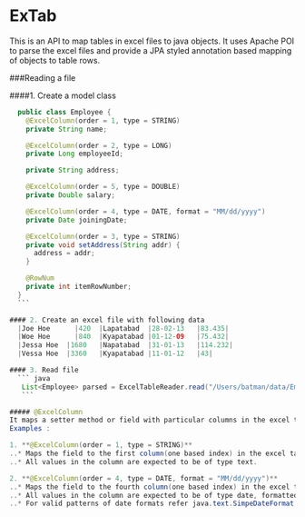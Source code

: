 ExTab
=====
This is an API to map tables in excel files to java objects. It uses Apache POI to parse the excel files and provide a JPA styled annotation 
based mapping of objects to table rows.


###Reading a file

####1. Create a model class

  ``` java
	public class Employee {
	  @ExcelColumn(order = 1, type = STRING)
	  private String name;

	  @ExcelColumn(order = 2, type = LONG)
	  private Long employeeId;

	  private String address;

	  @ExcelColumn(order = 5, type = DOUBLE)
	  private Double salary;

	  @ExcelColumn(order = 4, type = DATE, format = "MM/dd/yyyy")
	  private Date joiningDate;

	  @ExcelColumn(order = 3, type = STRING)
	  private void setAddress(String addr) {
	    address = addr;
	  }

	  @RowNum
	  private int itemRowNumber;
	}
	```

#### 2. Create an excel file with following data
	|Joe Hoe	  |420	|Lapatabad	|28-02-13	|83.435|
	|Woe Hoe	  |840	|Kyapatabad	|01-12-09	|75.432|
	|Jessa Hoe	|1680	|Napatabad	|31-01-13	|114.232|
	|Vessa Hoe	|3360	|Kyapatabad	|11-01-12	|43|

#### 3. Read file
	``` java
	 List<Employee> parsed = ExcelTableReader.read("/Users/batman/data/Employee.xlsx", Employee.class);
	 ```

##### @ExcelColumn
  It maps a setter method or field with particular columns in the excel tables.
  Examples :

  1. **@ExcelColumn(order = 1, type = STRING)**
  ..* Maps the field to the first column(one based index) in the excel table.
  ..* All values in the column are expected to be of type text.

  2. **@ExcelColumn(order = 4, type = DATE, format = "MM/dd/yyyy")**
  ..* Maps the field to the fourth column(one based index) in the excel table.
  ..* All values in the column are expected to be of type date, formatted as "MM/dd/yyyy".
  ..* For valid patterns of date formats refer java.text.SimpeDateFormat.


